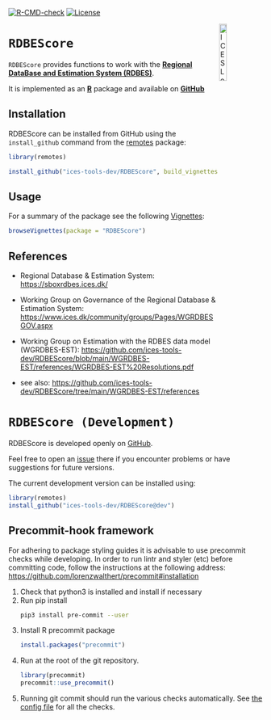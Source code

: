 
<!-- badges: start -->
[![R-CMD-check](https://github.com/ices-tools-dev/RDBEScore/actions/workflows/R-CMD-check.yaml/badge.svg)](https://github.com/ices-tools-dev/RDBEScore/actions/workflows/R-CMD-check.yaml)
[![License](https://img.shields.io/badge/license-GPL%20(%3E%3D%202)-blue.svg)](https://www.gnu.org/licenses/gpl-3.0.en.html)
<!--
[![GitHub release](https://img.shields.io/github/release/ices-tools-prod/RDBEScore.svg?maxAge=2592001)]()
[![CRAN Monthly](http://cranlogs.r-pkg.org/badges/RDBEScore)](https://cran.r-project.org/package=RDBEScore)
[![CRAN Total](http://cranlogs.r-pkg.org/badges/grand-total/RDBEScore)](https://cran.r-project.org/package=RDBEScore)
-->

[<img align="right" alt="ICES Logo" width="17%" height="17%" src="http://ices.dk/_layouts/15/1033/images/icesimg/iceslogo.png">](http://ices.dk)

`RDBEScore`
=========

`RDBEScore` provides functions to work with the [**Regional DataBase and Estimation System (RDBES)**](https://sboxrdbes.ices.dk/#/).

It is implemented as an [**R**](https://www.r-project.org) package and
available on <!-- [CRAN](https://cran.r-project.org/package=RDBEScore) --> 
[**GitHub**](https://github.com/ices-tools-dev/RDBEScore)

Installation
------------

<!--
RDBEScore can be installed from CRAN using the `install.packages` command:

```R
install.packages("RDBEScore")

```
-->

RDBEScore can be installed from GitHub using the `install_github`
command from the [remotes](https://remotes.r-lib.org/) package:

```R
library(remotes)

install_github("ices-tools-dev/RDBEScore", build_vignettes = TRUE)
```


Usage
-----

For a summary of the package see the following [Vignettes]():

```R
browseVignettes(package = "RDBEScore")
```

References
----------

* Regional Database & Estimation System:
https://sboxrdbes.ices.dk/

* Working Group on Governance of the Regional Database & Estimation System:
https://www.ices.dk/community/groups/Pages/WGRDBESGOV.aspx

* Working Group on Estimation with the RDBES data model (WGRDBES-EST):
https://github.com/ices-tools-dev/RDBEScore/blob/main/WGRDBES-EST/references/WGRDBES-EST%20Resolutions.pdf

* see also: https://github.com/ices-tools-dev/RDBEScore/tree/main/WGRDBES-EST/references

`RDBEScore (Development)`
=========

RDBEScore is developed openly on
[GitHub](https://github.com/ices-tools-dev/RDBEScore).

Feel free to open an
[issue](https://github.com/ices-tools-dev/RDBEScore/issues) there if you
encounter problems or have suggestions for future versions.

The current development version can be installed using:

```R
library(remotes)
install_github("ices-tools-dev/RDBEScore@dev")
```
## Precommit-hook framework

For adhering to package styling guides it is advisable to use precommit checks while developing.
In order to run lintr and styler (etc) before committing code, follow the instructions at the following address: https://github.com/lorenzwalthert/precommit#installation

1. Check that python3 is installed and install if necessary
2. Run pip install
   ```bash
   pip3 install pre-commit --user
   ```
3. Install R precommit package
   ```r
   install.packages("precommit")
   ```
4. Run at the root of the git repository.
   ```r
   library(precommit)
   precommit::use_precommit()
   ```
5. Running git commit should run the various checks automatically. See [the config file](.pre-commit-config.yaml) for all the checks.


